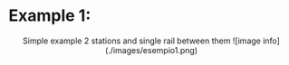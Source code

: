 # Example 1:
<p align="center">
   Simple example 2 stations and single rail between them
  ![image info](./images/esempio1.png)
</p>


